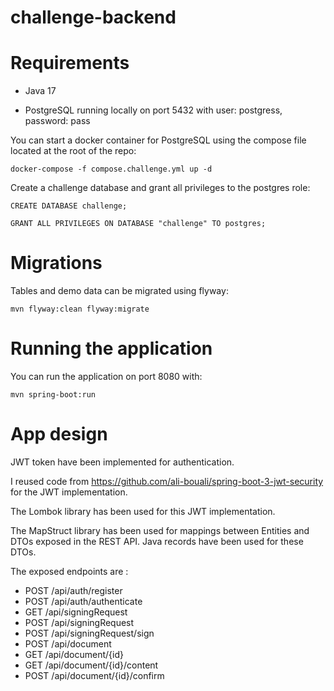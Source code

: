 # challenge-backend

# Requirements
- Java 17

- PostgreSQL running locally on port 5432 with user: postgress, password: pass

You can start a docker container for PostgreSQL using the compose file located at the root of the repo:
```
docker-compose -f compose.challenge.yml up -d
```

Create a challenge database and grant all privileges to the postgres role:

```
CREATE DATABASE challenge;

GRANT ALL PRIVILEGES ON DATABASE "challenge" TO postgres;
```
# Migrations
Tables and demo data can be migrated using flyway:
```
mvn flyway:clean flyway:migrate
```
# Running the application
You can run the application on port 8080 with:
```
mvn spring-boot:run
```

# App design
JWT token have been implemented for authentication.

I reused code from https://github.com/ali-bouali/spring-boot-3-jwt-security for the JWT implementation.

The Lombok library has been used for this JWT implementation.

The MapStruct library has been used for mappings between Entities and DTOs exposed in the REST API. Java records have been used for these DTOs.

The exposed endpoints are :

- POST /api/auth/register
- POST /api/auth/authenticate
- GET /api/signingRequest
- POST /api/signingRequest
- POST /api/signingRequest/sign
- POST /api/document
- GET /api/document/{id}
- GET /api/document/{id}/content
- POST /api/document/{id}/confirm
